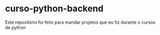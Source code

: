 # curso-python-backend
Este repositório foi feito para mandar projetos que eu fiz durante o cursos de python
